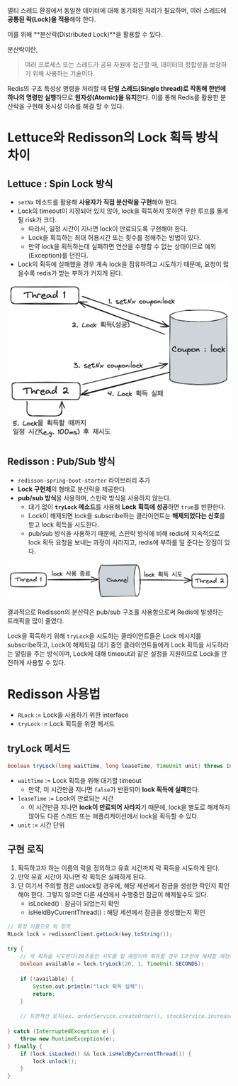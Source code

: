 멀티 스레드 환경에서 동일한 데이터에 대해 동기화된 처리가 필요하며, 여러 스레드에 **공통된 락(Lock)을 적용**해야 한다. 

이를 위해 **분산락(Distributed Lock)**을 활용할 수 있다.

분산락이란,

> 여러 프로세스 또는 스레드가 공유 자원에 접근할 때, 데이터의 정합성을 보장하기 위해 사용하는 기술이다.
> 

Redis의 구조 특성상 명령을 처리할 때 **단일 스레드(Single thread)로 작동해 한번에 하나의 명령만 실행**하므로 **원자성(Atomic)을 유지**한다. 이를 통해 Redis를 활용한 분산락을 구현해 동시성 이슈를 해결 할 수 있다. 

# Lettuce와 Redisson의 Lock 획득 방식 차이

## Lettuce : Spin Lock 방식

- `setNx` 메소드를 활용해 **사용자가 직접 분산락을 구현**해야 한다.
- Lock의 timeout이 지정되어 있지 않아, lock을 획득하지 못하면 무한 루프를 돌게될 risk가 크다.
    - 따라서, 일정 시간이 지나면 lock이 만료되도록 구현해야 한다.
    - Lock을 획득하는 최대 허용시간 또는 횟수를 정해주는 방법이 있다.
    - 만약 lock을 획득하는데 실패하면 연산을 수행할 수 없는 상태이므로 예외(Exception)를 던진다.
- Lock의 획득에 실패했을 경우 계속 lock을 점유하려고 시도하기 때문에, 요청이 많을수록 redis가 받는 부하가 커지게 된다.

![image.png](./images/redis01.png)

## Redisson : Pub/Sub 방식

- `redisson-spring-boot-starter` 라이브러리 추가
- **Lock 구현체**의 형태로 분산락을 제공한다.
- **pub/sub 방식**을 사용하며, 스핀락 방식을 사용하지 않는다.
    - 대기 없이 **`tryLock` 메소드**를 사용해 **Lock 획득에 성공**하면 `true`를 반환한다.
    - Lock이 해제되면 lock을 subscribe하는 클라이언트는 **해제되었다는 신호**를 받고 lock 획득을 시도한다.
    - pub/sub 방식을 사용하기 때문에, 스핀락 방식에 비해 redis에 지속적으로 lock 획득 요청을 보내는 과정이 사라지고, redis에 부하를 덜 준다는 장점이 있다.

![image.png](./images/redis02.png)

결과적으로 Redisson의 분산락은 pub/sub 구조를 사용함으로써 Redis에 발생하는 트래픽을 많이 줄였다. 

Lock을 획득하기 위해 `tryLock`을 시도하는 클라이언트들은 Lock 메시지를 subscribe하고, Lock이 해제되길 대기 중인 클라이언트들에게 Lock 획득을 시도하라는 알림을 주는 방식이며, Lock에 대해 timeout과 같은 설정을 지원하므로 Lock을 안전하게 사용할 수 있다. 

# Redisson 사용법

- `RLock` := Lock을 사용하기 위한 interface
- `tryLock` := Lock 획득을 위한 메서드

## tryLock 메서드

```java
boolean tryLock(long waitTime, long leaseTime, TimeUnit unit) throws InterruptedException
```

- `waitTime` := Lock 획득을 위해 대기할 timeout
    - 만약, 이 시간만큼 지나면 `false`가 반환되어 **lock 획득에 실패**한다.
- `leaseTime` := Lock이 만료되는 시간
    - 이 시간만큼 지나면 **lock이 만료되어 사라지**기 때문에, lock을 별도로 해제하지 않아도 다른 스레드 또는 애플리케이션에서 lock을 획득할 수 있다.
- `unit` := 시간 단위

## 구현 로직

1. 획득하고자 하는 이름의 락을 정의하고 유효 시간까지 락 획득을 시도하게 된다.
2. 만약 유효 시간이 지나면 락 획득은 실패하게 된다.
3. 단 여기서 주의할 점은 unlock할 경우에, 해당 세션에서 잠금을 생성한 락인지 확인해야 한다. 그렇지 않으면 다른 세션에서 수행중인 잠금이 해제될수도 있다.
    - isLocked() : 잠금이 되었는지 확인
    - isHeldByCurrentThread() : 해당 세션에서 잠금을 생성했는지 확인

```java
// 특정 이름으로 락 정의 
RLock lock = redissonClient.getLock(key.toString());

try {
    // 락 획득을 시도한다(20초동안 시도를 할 예정이며 획득할 경우 1초안에 해제할 예정이다)
    boolean available = lock.tryLock(20, 1, TimeUnit.SECONDS);

    if (!available) {
        System.out.println("lock 획득 실패");
        return;
    }
    
    // 트랜잭션 로직(ex. orderService.createOrder(), stockService.increase())

} catch (InterruptedException e) {
    throw new RuntimeException(e);
} finally {
    if (lock.isLocked() && lock.isHeldByCurrentThread()) {
        lock.unlock();
    }
}
```
